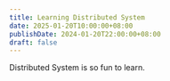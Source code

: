 ```yaml
---
title: Learning Distributed System
date: 2025-01-20T10:00:00+08:00
publishDate: 2024-01-20T22:00:00+08:00
draft: false
---
```


Distributed System is so fun to learn.